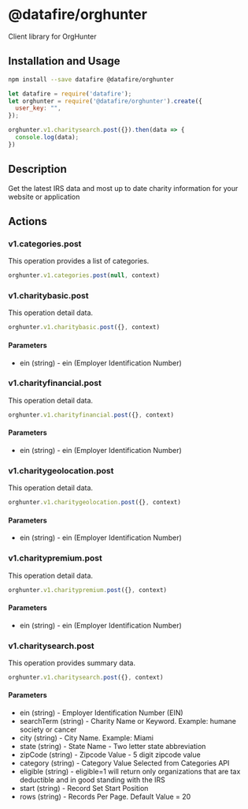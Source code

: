 # @datafire/orghunter

Client library for OrgHunter

## Installation and Usage
```bash
npm install --save datafire @datafire/orghunter
```

```js
let datafire = require('datafire');
let orghunter = require('@datafire/orghunter').create({
  user_key: "",
});

orghunter.v1.charitysearch.post({}).then(data => {
  console.log(data);
})
```

## Description
Get the latest IRS data and most up to date charity information for your website or application

## Actions
### v1.categories.post
<p>This operation provides a list of categories.</p>


```js
orghunter.v1.categories.post(null, context)
```


### v1.charitybasic.post
<p>This operation detail data.</p>


```js
orghunter.v1.charitybasic.post({}, context)
```

#### Parameters
* ein (string) - ein (Employer Identification Number)

### v1.charityfinancial.post
<p>This operation detail data.</p>


```js
orghunter.v1.charityfinancial.post({}, context)
```

#### Parameters
* ein (string) - ein (Employer Identification Number)

### v1.charitygeolocation.post
<p>This operation detail data.</p>


```js
orghunter.v1.charitygeolocation.post({}, context)
```

#### Parameters
* ein (string) - ein (Employer Identification Number)

### v1.charitypremium.post
<p>This operation detail data.</p>


```js
orghunter.v1.charitypremium.post({}, context)
```

#### Parameters
* ein (string) - ein (Employer Identification Number)

### v1.charitysearch.post
<p>This operation provides summary data.</p>


```js
orghunter.v1.charitysearch.post({}, context)
```

#### Parameters
* ein (string) - Employer Identification Number (EIN)
* searchTerm (string) - Charity Name or Keyword. Example: humane society or cancer
* city (string) - City Name. Example: Miami
* state (string) - State Name - Two letter state abbreviation
* zipCode (string) - Zipcode Value - 5 digit zipcode value
* category (string) - Category Value Selected from Categories API
* eligible (string) - eligible=1 will return only organizations that are tax deductible and in good standing with the IRS
* start (string) - Record Set Start Position
* rows (string) - Records Per Page. Default Value = 20

